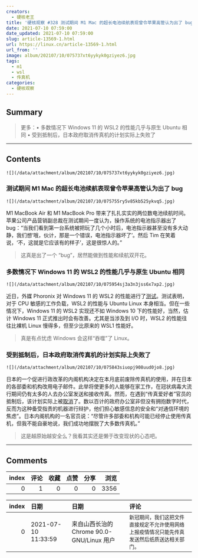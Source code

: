 ```yaml
---
creators:
  - 硬核老王
title: '硬核观察 #328 测试期间 M1 Mac 的超长电池续航表现曾令苹果高管认为出了 bug'
date: 2021-07-10 07:59:00
date_updated: 2021-07-10 07:59:00
slug: article-13569-1.html
url: https://linux.cn/article-13569-1.html
url_from: ''
image: album/202107/10/075737xt6yykyk0gziyez6.jpg
tags:
  - m1
  - wsl
  - 传真机
categories:
  - 硬核观察
---
```


## Summary

> 更多：• 多数情况下 Windows 11 的 WSL2 的性能几乎与原生 Ubuntu 相同 • 受到抵制后，日本政府取消传真机的计划实际上失败了

***

<!-- more -->

## Contents

`![](/data/attachment/album/202107/10/075737xt6yykyk0gziyez6.jpg)`

### 测试期间 M1 Mac 的超长电池续航表现曾令苹果高管认为出了 bug

`![](/data/attachment/album/202107/10/075755ry5v85kb525ykvq5.jpg)`

M1 MacBook Air 和 M1 MacBook Pro 带来了扎扎实实的两位数电池续航时间。苹果公司产品营销副总裁在测试期间一度认为，操作系统的电池指示器出了 bug：“当我们看到第一台系统被把玩了几个小时后，电池指示器甚至没有多大动静，我们想‘哦，伙计，那是一个错误，电池指示器坏了’。然后 Tim 在笑着说，‘不，这就是它应该有的样子’，这是很惊人的。”

> 
> 这真是出了一个 “bug”，居然能做到性能和续航双开花。
> 
> 
> 

### 多数情况下 Windows 11 的 WSL2 的性能几乎与原生 Ubuntu 相同

`![](/data/attachment/album/202107/10/075954sj3a3n3jss6x7xp2.jpg)`

近日，外媒 Phoronix 对 Windows 11 的 WSL2 的性能进行了[测试](https://www.phoronix.com/scan.php?page=article&item=windows11-wsl2-preview)。测试表明，对于 CPU 敏感的工作负载，WSL2 的性能与 Ubuntu Linux 本身相当。但在一些情况下，Windows 11 的 WSL2 实现还不如 Windows 10 下的性能好，当然，估计 Windows 11 正式推出时会有改善。尤其是当涉及到 I/O 时，WSL2 的性能往往比裸机 Linux 慢得多，但至少比原来的 WSL1 性能好。

> 
> 真是有点忧虑 Windows 会这样“吞噬”了 Linux。
> 
> 
> 

### 受到抵制后，日本政府取消传真机的计划实际上失败了

`![](/data/attachment/album/202107/10/075843siuopj908uud0jo8.jpg)`

日本的一个促进行政改革的内阁机构决定在本月底前废除传真机的使用，并在日本的各部委和机构改用电子邮件。此举将使更多的人能够在家工作，在冠状病毒大流行期间仍有太多的人去办公室发送和接收传真。然而，在遇到“传真爱好者”官员的抵制后，该计划实际上被[取消](https://www.theguardian.com/world/2021/jul/07/japanese-fax-fans-rally-to-defence-of-much-maligned-machine)了。数以百计的政府办公室非但没有拥抱数字时代，反而为这种备受指责的机器进行辩护，他们担心敏感信息的安全和“对通信环境的焦虑”。日本内阁机构的一名官员说：“尽管许多部委和机构可能已经停止使用传真机，但我不能自豪地说，我们成功地摆脱了大多数传真机。”

> 
> 这是越原始越安全么？我看其实还是懒于改变现状的心态吧。
> 
> 
>

***

## Comments


|   index |   评论 |   收藏 |   点赞 |   分享 |   浏览 |
|--------:|-------:|-------:|-------:|-------:|-------:|
|       0 |      1 |      0 |      0 |      0 |   3356 |

|   index | 日期                | 日期                                      | 评论                                                                                           |
|--------:|:--------------------|:------------------------------------------|:-----------------------------------------------------------------------------------------------|
|       0 | 2021-07-10 11:33:59 | 来自山西长治的 Chrome 90.0-GNU/Linux 用户 | `新冠期间，我们这把文件直接规定不允许使用网络上报疫情情况只能先传真发送然后纸质送达相关部门。` |
